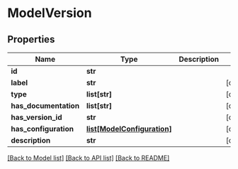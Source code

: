# ModelVersion

## Properties
Name | Type | Description | Notes
------------ | ------------- | ------------- | -------------
**id** | **str** |  | 
**label** | **str** |  | [optional] 
**type** | **list[str]** |  | [optional] 
**has_documentation** | **list[str]** |  | [optional] 
**has_version_id** | **str** |  | [optional] 
**has_configuration** | [**list[ModelConfiguration]**](ModelConfiguration.md) |  | [optional] 
**description** | **str** |  | [optional] 

[[Back to Model list]](../README.md#documentation-for-models) [[Back to API list]](../README.md#documentation-for-api-endpoints) [[Back to README]](../README.md)


